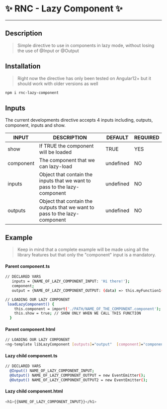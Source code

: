 # ✨ RNC - Lazy Component   ✨
----------------------------


## Description

>Simple directive to use in components in lazy mode, without losing the use of @Input or @Output



## Installation
>Right now the directive has only been tested on Angular12+ but it should work with older versions as well


```sh
npm i rnc-lazy-component
```

## Inputs

The current developments directive accepts 4 inputs including, outputs, component, inputs and show.

| INPUT | DESCRIPTION | DEFAULT | REQUIRED
| ------ | ------ | ----- | ----- |
| show | If TRUE the component will be loaded | TRUE | YES
| component | The component that we can lazy-load | undefined | NO
| inputs | Object that contain the inputs that we want to pass to the lazy-component | undefined |NO
| outputs | Object that contain the outputs that we want to pass to the lazy-component  | undefined | NO

## Example
>Keep in mind that a complete example will be made using all the library features but that only the "component" input is a mandatory.

#### Parent component.ts
```sh
// DECLARED VARS
   inputs = {NAME_OF_LAZY_COMPONENT_INPUT: 'Hi there!'};
   component;
   output = {NAME_OF_LAZY_COMPONENT_OUTPUT: (data) => this.myFunction1(data), NAME_OF_LAZY_COMPONENT_OUTPUT2: () => this.myFunction2()};
```
```sh
// LOADING OUR LAZY COMPONENT
 loadLazyComponent() {
    this.component = import('./PATH/NAME_OF_THE_COMPONENT.component'); // CHOOSING WHAT COMPONENT WE NEED
    this.show = true; // SHOW ONLY WHEN WE CALL THIS FUNCTION
  }
```
#### Parent component.html
```sh
// LOADING OUR LAZY COMPONENT
<ng-template libLazyComponent [outputs]="output"  [component]="component" [inputs]="inputs"></ng-template>
```

#### Lazy child component.ts
```sh
// DECLARED VARS
  @Input() NAME_OF_LAZY_COMPONENT_INPUT;
  @Output() NAME_OF_LAZY_COMPONENT_OUTPUT = new EventEmitter();
  @Output() NAME_OF_LAZY_COMPONENT_OUTPUT2 = new EventEmitter();
```


#### Lazy child component.html
```sh
<h1>{{NAME_OF_LAZY_COMPONENT_INPUT}}</h1>
```
